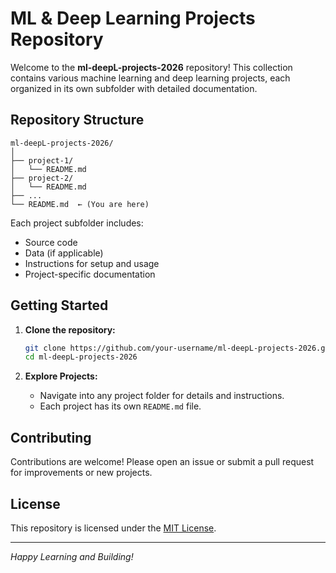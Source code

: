 # ML & Deep Learning Projects Repository

Welcome to the **ml-deepL-projects-2026** repository! This collection contains various machine learning and deep learning projects, each organized in its own subfolder with detailed documentation. 

## Repository Structure

```
ml-deepL-projects-2026/
│
├── project-1/
│   └── README.md
├── project-2/
│   └── README.md
├── ...
└── README.md  ← (You are here)
```

Each project subfolder includes:
- Source code
- Data (if applicable)
- Instructions for setup and usage
- Project-specific documentation

## Getting Started

1. **Clone the repository:**
    ```bash
    git clone https://github.com/your-username/ml-deepL-projects-2026.git
    cd ml-deepL-projects-2026
    ```

2. **Explore Projects:**
    - Navigate into any project folder for details and instructions.
    - Each project has its own `README.md` file.

## Contributing

Contributions are welcome! Please open an issue or submit a pull request for improvements or new projects.

## License

This repository is licensed under the [MIT License](LICENSE).

---

*Happy Learning and Building!*
